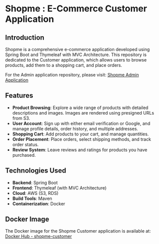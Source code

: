 # Shopme : E-Commerce Customer Application

## Introduction
Shopme is a comprehensive e-commerce application developed using Spring Boot and Thymeleaf with MVC Architecture. This repository is dedicated to the Customer application, which allows users to browse products, add them to a shopping cart, and place orders.

For the Admin application repository, please visit: [Shopme Admin Application](https://github.com/001sudhanshu001/Shopme_ecomm.git)

## Features

- **Product Browsing**: Explore a wide range of products with detailed descriptions and images. Images are rendered using presigned URLs from S3.
- **User Account**: Sign up with either email verification or Google, and manage profile details, order history, and multiple addresses.
- **Shopping Cart**: Add products to your cart, and manage quantities.
- **Order Placement**: Place orders, select shipping methods, and track order status.
- **Review System**: Leave reviews and ratings for products you have purchased.

## Technologies Used

- **Backend**: Spring Boot
- **Frontend**: Thymeleaf (with MVC Architecture)
- **Cloud**: AWS (S3, RDS)
- **Build Tools**: Maven
- **Containerization**: Docker

## Docker Image

The Docker image for the Shopme Customer application is available at: [Docker Hub - shopme-customer](https://hub.docker.com/repository/docker/sudhanshu00i/shopme-customer)
